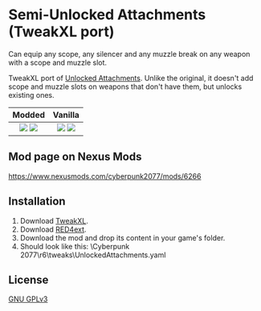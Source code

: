 # Semi-Unlocked Attachments (TweakXL port)

Can equip any scope, any silencer and any muzzle break on any weapon with a scope and muzzle slot.

TweakXL port of [Unlocked Attachments](https://www.nexusmods.com/cyberpunk2077/mods/5774). Unlike the original, it doesn't add scope and muzzle slots on weapons that don't have them, but unlocks existing ones. 

Modded             |  Vanilla
:-------------------------:|:-------------------------:
![](https://staticdelivery.nexusmods.com/mods/3333/images/thumbnails/6266/6266-1667497827-32453378.jpeg) ![](https://staticdelivery.nexusmods.com/mods/3333/images/thumbnails/6266/6266-1667497837-1243981035.jpeg) | ![](https://staticdelivery.nexusmods.com/mods/3333/images/thumbnails/6266/6266-1667497940-834488864.jpeg) ![](https://staticdelivery.nexusmods.com/mods/3333/images/thumbnails/6266/6266-1667497956-1487573827.jpeg)

## Mod page on Nexus Mods

https://www.nexusmods.com/cyberpunk2077/mods/6266

## Installation

1. Download [TweakXL](https://www.nexusmods.com/cyberpunk2077/mods/4197).
2. Download [RED4ext](https://www.nexusmods.com/cyberpunk2077/mods/2380).
3. Download the mod and drop its content in your game's folder. 
4. Should look like this: 
\Cyberpunk 2077\r6\tweaks\UnlockedAttachments.yaml

## License

[GNU GPLv3](https://choosealicense.com/licenses/gpl-3.0/)